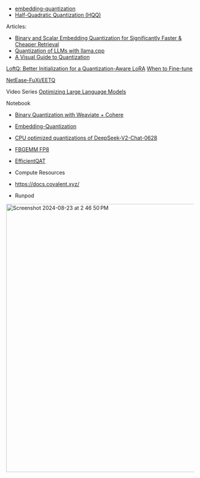 - [embedding-quantization](https://github.com/UKPLab/sentence-transformers/blob/master/examples/applications/embedding-quantization/semantic_search_faiss.py)
- [Half-Quadratic Quantization (HQQ)](https://github.com/mobiusml/hqq/tree/master) 


Articles:
- [Binary and Scalar Embedding Quantization for Significantly Faster & Cheaper Retrieval](https://huggingface.co/blog/embedding-quantization)
- [Quantization of LLMs with llama.cpp](https://medium.com/@ingridwickstevens/quantization-of-llms-with-llama-cpp-9bbf59deda35)
- [A Visual Guide to Quantization](https://newsletter.maartengrootendorst.com/p/a-visual-guide-to-quantization)



[LoftQ: Better Initialization for a Quantization-Aware LoRA](https://kaitchup.substack.com/p/loftq-better-initialization-for-a?utm_source=substack&utm_medium=email&utm_content=share)
[When to Fine-tune](https://mobiarch.wordpress.com/2024/03/21/supervised-fine-tuning-of-a-hugging-face-llm-model/)

[NetEase-FuXi/EETQ](https://github.com/NetEase-FuXi/EETQ) 

Video Series
[Optimizing Large Language Models](https://www.youtube.com/playlist?app=desktop&list=PLJgojBtbsuc0Z7LdHRT1Usn5lXDp2On5e)

Notebook
- [Binary Quantization with Weaviate + Cohere](https://www.kaggle.com/code/ajitmistry/binary-quantization-with-weaviate-cohere)
- [Embedding-Quantization](https://github.com/JINO-ROHIT/Embedding-Quantization/blob/main/quantize_search.py)
- [CPU optimized quantizations of DeepSeek-V2-Chat-0628 ](https://huggingface.co/nisten/deepseek-0628-gguf)
- [FBGEMM FP8](https://huggingface.co/docs/transformers/main/quantization/fbgemm_fp8)
- [EfficientQAT](https://github.com/OpenGVLab/EfficientQAT)


- Compute Resources
- https://docs.covalent.xyz/
- Runpod 

<img width="720" alt="Screenshot 2024-08-23 at 2 46 50 PM" src="https://github.com/user-attachments/assets/d9f016a6-6700-4e8a-bd5a-8811f0834937">

